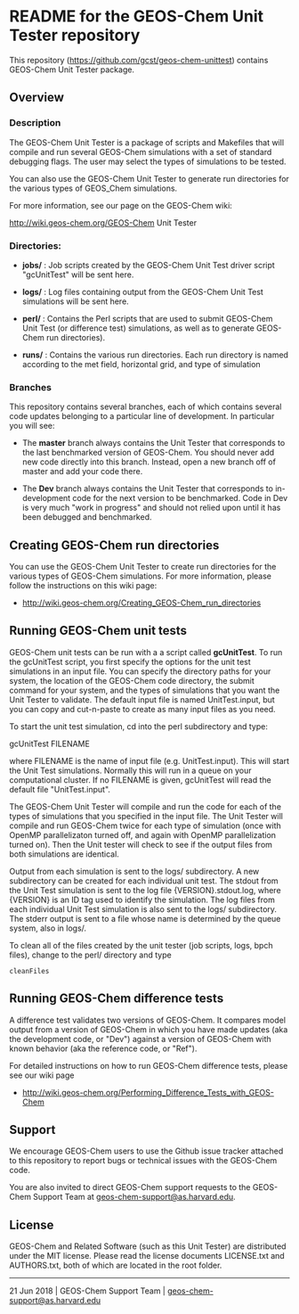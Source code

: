 # README for the GEOS-Chem Unit Tester repository

This repository (https://github.com/gcst/geos-chem-unittest) contains GEOS-Chem Unit Tester package.

## Overview

### Description

The GEOS-Chem Unit Tester is a package of scripts and Makefiles that will compile and run several GEOS-Chem simulations with a set of standard debugging flags. The user may select the types of simulations to be tested.

You can also use the GEOS-Chem Unit Tester to generate run directories for the various types of GEOS_Chem simulations.

For more information, see our page on the GEOS-Chem wiki:

   http://wiki.geos-chem.org/GEOS-Chem Unit Tester

### Directories:

  * __jobs/__ : Job scripts created by the GEOS-Chem Unit Test driver script "gcUnitTest" will be sent here.

  * __logs/__ : Log files containing output from the GEOS-Chem Unit Test simulations will be sent here.

  * __perl/__ : Contains the Perl scripts that are used to submit GEOS-Chem Unit Test (or difference test) simulations, as well as to generate GEOS-Chem run directories).

  * __runs/__ : Contains the various run directories.  Each run directory is named according to the met field, horizontal grid, and type of simulation

### Branches
This repository contains several branches, each of which contains several code updates belonging to a particular line of development.  In particular you will see:

 * The __master__ branch always contains the Unit Tester that corresponds to the last benchmarked version of GEOS-Chem.  You should never add new code directly into this branch.  Instead, open a new branch off of master and add your code there.

 * The __Dev__ branch always contains the Unit Tester that corresponds to in-development code for the next version to be benchmarked.  Code in Dev is very much "work in progress" and should not relied upon until it has been debugged and benchmarked.


## Creating GEOS-Chem run directories

You can use the GEOS-Chem Unit Tester to create run directories for the various types of GEOS-Chem simulations.  For more information, please follow the instructions on this wiki page:

  * http://wiki.geos-chem.org/Creating_GEOS-Chem_run_directories

## Running GEOS-Chem unit tests

GEOS-Chem unit tests can be run with a a script called __gcUnitTest__.  To run the gcUnitTest script, you first specify the options for the unit test simulations in an input file.  You can specify the directory paths for your system, the location of the GEOS-Chem code directory, the submit command for your system, and the types of simulations that you want the Unit Tester to validate.  The default input file is named UnitTest.input, but you can copy and cut-n-paste to create as many input files as you need.  

To start the unit test simulation, cd into the perl subdirectory and type:

  gcUnitTest FILENAME

where FILENAME is the name of input file (e.g. UnitTest.input).  This will start the Unit Test simulations.  Normally this will run in a queue on your computational cluster.  If no FILENAME is given, gcUnitTest will read the default file "UnitTest.input".

The GEOS-Chem Unit Tester will compile and run the code for each of the types of simulations that you specified in the input file.  The Unit Tester will compile and run GEOS-Chem twice for each type of simulation (once with OpenMP parallelizaton turned off, and again with OpenMP parallelization turned on).  Then the Unit tester will check to see if the output files from both simulations are identical.

Output from each simulation is sent to the logs/ subdirectory.  A new subdirectory can be created for each individual unit test.  The stdout from the Unit Test simulation is sent to the log file {VERSION}.stdout.log, where {VERSION} is an ID tag used to identify the simulation.  The log files from each individual Unit Test simulation is also sent to the logs/ subdirectory.  The stderr output is sent to a file whose name is determined by the queue system, also in logs/.

To clean all of the files created by the unit tester (job scripts, logs, bpch files), change to the perl/ directory and type

    cleanFiles

## Running GEOS-Chem difference tests

A difference test validates two versions of GEOS-Chem. It compares model output from a version of GEOS-Chem in which you have made updates (aka the development code, or "Dev") against a version of GEOS-Chem with known behavior (aka the reference code, or "Ref").

For detailed instructions on how to run GEOS-Chem difference tests, please see our wiki page 

  * http://wiki.geos-chem.org/Performing_Difference_Tests_with_GEOS-Chem

## Support 
We encourage GEOS-Chem users to use the Github issue tracker attached to this repository to report  bugs or technical issues with the GEOS-Chem code.

You are also invited to direct GEOS-Chem support requests to the GEOS-Chem Support Team at geos-chem-support@as.harvard.edu.

## License

GEOS-Chem and Related Software (such as this Unit Tester) are distributed
under the MIT license.  Please read the license documents LICENSE.txt and
AUTHORS.txt, both of which are located in the root folder.


----

21 Jun 2018 | GEOS-Chem Support Team | geos-chem-support@as.harvard.edu
